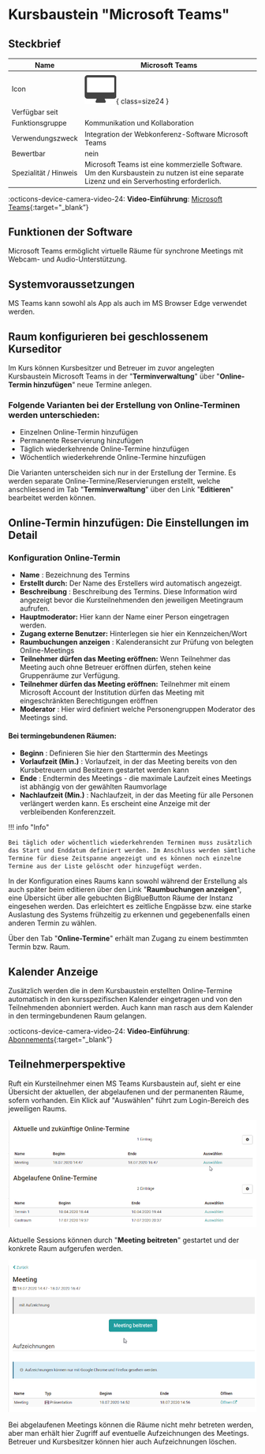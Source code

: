 # Kursbaustein "Microsoft Teams"

## Steckbrief

Name | Microsoft Teams
---------|----------
Icon | ![Microsoft Teams Icon](assets/course_element_microsoft_teams_icon.png){ class=size24  }
Verfügbar seit | 
Funktionsgruppe | Kommunikation und Kollaboration
Verwendungszweck | Integration der Webkonferenz-Software Microsoft Teams
Bewertbar | nein
Spezialität / Hinweis | Microsoft Teams ist eine kommerzielle Software. Um den Kursbaustein zu nutzen ist eine separate Lizenz und ein Serverhosting erforderlich.


:octicons-device-camera-video-24: **Video-Einführung**: [Microsoft Teams](<https://www.youtube.com/embed/eyHOaF-ujuE>){:target="_blank”}

## Funktionen der Software  

Microsoft Teams ermöglicht virtuelle Räume für synchrone Meetings mit Webcam- und Audio-Unterstützung.

## Systemvoraussetzungen

MS Teams kann sowohl als App als auch im MS Browser Edge verwendet werden.
  
## Raum konfigurieren bei geschlossenem Kurseditor  

Im Kurs können Kursbesitzer und Betreuer im zuvor angelegten Kursbaustein
Microsoft Teams in der "**Terminverwaltung**" über "**Online-Termin hinzufügen**" neue
Termine anlegen.

### Folgende Varianten bei der Erstellung von Online-Terminen werden unterschieden:

  * Einzelnen Online-Termin hinzufügen
  * Permanente Reservierung hinzufügen
  * Täglich wiederkehrende Online-Termine hinzufügen
  * Wöchentlich wiederkehrende Online-Termine hinzufügen

Die Varianten unterscheiden sich nur in der Erstellung der Termine. Es werden
separate Online-Termine/Reservierungen erstellt, welche anschliessend im Tab
"**Terminverwaltung**" über den Link "**Editieren**" bearbeitet werden können.  

## Online-Termin hinzufügen: Die Einstellungen im Detail

### Konfiguration Online-Termin

  *  **Name** : Bezeichnung des Termins
  *  **Erstellt durch:** Der Name des Erstellers wird automatisch angezeigt.
  *  **Beschreibung** : Beschreibung des Termins. Diese Information wird angezeigt bevor die Kursteilnehmenden den jeweiligen Meetingraum aufrufen. 
  *  **Hauptmoderator:** Hier kann der Name einer Person eingetragen werden.
  *  **Zugang externe Benutzer:** Hinterlegen sie hier ein Kennzeichen/Wort
  *  **Raumbuchungen anzeigen** : Kalenderansicht zur Prüfung von belegten Online-Meetings
  *  **Teilnehmer dürfen das Meeting eröffnen:** Wenn Teilnehmer das Meeting auch ohne Betreuer eröffnen dürfen, stehen keine Gruppenräume zur Verfügung.
  *  **Teilnehmer dürfen das Meeting eröffnen:** Teilnehmer mit einem Microsoft Account der Institution dürfen das Meeting mit eingeschränkten Berechtigungen eröffnen
  *  **Moderator** : Hier wird definiert welche Personengruppen Moderator des Meetings sind.

#### **Bei termingebundenen Räumen:**

  *  **Beginn** : Definieren Sie hier den Starttermin des Meetings
  *  **Vorlaufzeit (Min.)** : Vorlaufzeit, in der das Meeting bereits von den Kursbetreuern und Besitzern gestartet werden kann
  *  **Ende** : Endtermin des Meetings - die maximale Laufzeit eines Meetings ist abhängig von der gewählten Raumvorlage
  *  **Nachlaufzeit (Min.)** :  Nachlaufzeit, in der das Meeting für alle Personen verlängert werden kann. Es erscheint eine Anzeige mit der verbleibenden Konferenzzeit.

!!! info "Info"

    Bei täglich oder wöchentlich wiederkehrenden Terminen muss zusätzlich das Start und Enddatum definiert werden. Im Anschluss werden sämtliche Termine für diese Zeitspanne angezeigt und es können noch einzelne Termine aus der Liste gelöscht oder hinzugefügt werden.

In der Konfiguration eines Raums kann sowohl während der Erstellung als auch
später beim editieren über den Link "**Raumbuchungen anzeigen**", eine Übersicht
über alle gebuchten BigBlueButton Räume der Instanz eingesehen werden. Das
erleichtert es zeitliche Engpässe bzw. eine starke Auslastung des Systems
frühzeitig zu erkennen und gegebenenfalls einen anderen Termin zu wählen.

Über den Tab "**Online-Termine**" erhält man Zugang zu einem bestimmten Termin
bzw. Raum.  
  
## Kalender Anzeige

Zusätzlich werden die in dem Kursbaustein erstellten Online-Termine
automatisch in den kursspezifischen Kalender eingetragen und von den
Teilnehmenden abonniert werden. Auch kann man rasch aus dem Kalender in den
termingebundenen Raum gelangen.  

  :octicons-device-camera-video-24: **Video-Einführung**: [Abonnements](<https://www.youtube.com/embed/h9gOqt7TR7Q>){:target="_blank”}

## Teilnehmerperspektive

Ruft ein Kursteilnehmer einen MS Teams Kursbaustein auf, sieht er eine
Übersicht der aktuellen, der abgelaufenen und der permanenten Räume, sofern
vorhanden. Ein Klick auf "Auswählen" führt zum Login-Bereich des jeweiligen
Raums.

![BBB_uebersicht.png](assets/BBB_Uebersicht.png)

Aktuelle Sessions können durch "**Meeting beitreten**" gestartet und der konkrete
Raum aufgerufen werden.

![BBB_meeting_beitreten.png](assets/BBB_Meeting_beitreten.png)

Bei abgelaufenen Meetings können die Räume nicht mehr betreten werden, aber
man erhält hier Zugriff auf eventuelle Aufzeichnungen des Meetings. Betreuer
und Kursbesitzer können hier auch Aufzeichnungen löschen.  

  

